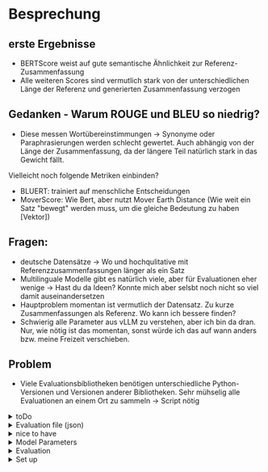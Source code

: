 # Besprechung

## erste Ergebnisse

- BERTScore weist auf gute semantische Ähnlichkeit zur Referenz-Zusammenfassung
- Alle weiteren Scores sind vermutlich stark von der unterschiedlichen Länge der Referenz und generierten Zusammenfassung verzogen

## Gedanken - Warum ROUGE und BLEU so niedrig?

- Diese messen Wortübereinstimmungen -> Synonyme oder Paraphrasierungen werden schlecht gewertet. Auch abhängig von der Länge der Zusammenfassung, da der längere Teil natürlich stark in das Gewicht fällt.

Vielleicht noch folgende Metriken einbinden?

- BLUERT: trainiert auf menschliche Entscheidungen
- MoverScore: Wie Bert, aber nutzt Mover Earth Distance (Wie weit ein Satz "bewegt" werden muss, um die gleiche Bedeutung zu haben [Vektor])

## Fragen:

- deutsche Datensätze -> Wo und hochqulitative mit Referenzzusammenfassungen länger als ein Satz
- Multilinguale Modelle gibt es natürlich viele, aber für Evaluationen eher wenige -> Hast du da Ideen? Konnte mich aber selsbt noch nicht so viel damit auseinandersetzen
- Hauptproblem momentan ist vermutlich der Datensatz. Zu kurze Zusammenfassungen als Referenz. Wo kann ich bessere finden?
- Schwierig alle Parameter aus vLLM zu verstehen, aber ich bin da dran. Nur, wie nötig ist das momentan, sonst würde ich das auf wann anders bzw. meine Freizeit verschieben.

## Problem

- Viele Evaluationsbibliotheken benötigen unterschiedliche Python-Versionen und Versionen anderer Bibliotheken. Sehr mühselig alle Evaluationen an einem Ort zu sammeln -> Script nötig



<details><summary>toDo</summary>

# toDO

- script for different evaluation metrics due to version incompatibilities and different python environment version issues
- use mlsum german as dataset
- save model parameters to json for evaluation (path: summaries/dataset_name/model_name/index)
- save dataset name to json
- if pdf used, save path to pdf in evaluation json
- save evaluation scores to json
- build evaluation pipeline
- plot evaluations -> different metrics, different model configurations, different models

- gemma 1.5 flash

</details>

<details><summary>Evaluation file (json)</summary>

# Evaluation file (json):

- model name
- model configurations
- inference configurations
- dataset name
- path to dataset or PDF
- path to generated content
- evaluation scores -> for each infrence and mean
- easy to plot
- inference results and evaluation file have to be in the same folder. Folder name == model name -> enumerate model name (gemma0, gemma1, etc.)

</details>

<details><summary>nice to have</summary>

# nice to have

- quantization
- model-switch menu / GUI or terminal menu
- small model as fallback when big one won't fit in VRAM
- automatically detect free VRAM and adjust max-num-seqs

</details>

<details><summary>Model Parameters</summary>

# Model Parameters

https://docs.vllm.ai/en/latest/serving/engine_args.html

</details>

<details><summary>Evaluation</summary>

# Evaluation

This chapter explains the different metrics.

<details><summary>Precision and Recally</summary>

For precision and recall: Consider a computer program for recognizing dogs (the relevant element) in a digital photograph. Upon processing a picture which contains ten cats and twelve dogs, the program identifies eight dogs. Of the eight elements identified as dogs, only five actually are dogs (true positives), while the other three are cats (false positives). Seven dogs were missed (false negatives), and seven cats were correctly excluded (true negatives). The program's precision is then 5/8 (true positives / selected elements) while its recall is 5/12 (true positives / relevant elements). (https://en.wikipedia.org/wiki/Precision_and_recall Retreived 24th April 2025)

</details>

## ROUGE

The ROUGE metric measures the overlap between the generated summary and the reference summary in terms of n-grams, word sequences, and longest common subsequences.

- ROUGE-1: Measures overlap of unigrams (individual words). -> Einzel-Wortübereinstimmungen (Häufigkeit von Vokabular)
- ROUGE-2: Measures overlap of bigrams (two-word sequences). -> Wortpaar-Übereinstimmungen (Fluss & Präzision)
- ROUGE-L: Measures the longest common subsequence (LCS). -> längste übereinstimmende Teilsequenz (Wortrheinfolge/Struktur)

A score closer to 1.0 mean higher overlap and is considered the same as the reference at 1.0 (100% overlap).

It measures recall (How many selected items are right from all relevant items?).

## BLEU

Precision of n-grams in the generated summary compared to the reference summary. It also penalizes overly short outputs using a brevity penalty.

A score closer to 1.0 is considered "better" as it means a higher overlap with the reference summary.

It mainly focuses on precision (How many of the selected items are right?).

## METEOR

Precision and recall of unigrams (single word), with additional features like stemming (Grundwortart), synonyms, and word order.

Closer to 1.0 indicates better precision and recall.

More robust than BLEU for capturing semantic similarity and word variations.

## BERTScore

Semantic similarity between the generated and reference summaries using contextual embeddings from BERT.

- Precision: Wie viel von dem, was dein Modell sagt, auch im Referenztext enthalten ist (inhaltlich).
- Recall: Wie viel vom Referenzinhalt dein Modell tatsächlich erfasst hat.
- F1: Der harmonische Mittelwert von Precision und Recall — ein guter Gesamtwert.

A score closer to 1.0 (or 100%) indicates high semantic similarity.

Captures meaning rather than exact word overlap, making it suitable for abstractive summarization.

## Moverscore

Combines contextual embeddings (like BERT) with Earth Mover's Distance (How much meaning do I have to shift around to turn one sentence into the other?) to measure semantic similarity.

A score closer to 1.0 indicates a hihger semantic similarity between the generated and reference summary.

Captures both semantic similarity and word alignment, making it robust for abstractive summarization.

</details>

<details><summary>Set up</summary>

# Set up python environment

## Install Dependencies

```shell
sudo apt update
sudo apt install -y make build-essential libssl-dev zlib1g-dev \
    libbz2-dev libreadline-dev libsqlite3-dev wget curl llvm \
    libncursesw5-dev xz-utils tk-dev libxml2-dev libxmlsec1-dev libffi-dev liblzma-dev git
```

## Install pyenv

```shell
curl https://pyenv.run | bash
```

Then, add this to your ~/.bashrc:

```shell
export PATH="$HOME/.pyenv/bin:$PATH"
eval "$(pyenv init -)"
eval "$(pyenv virtualenv-init -)"
```

Reload shell:

```shell
source /.bashrc
```

## Install desired python version

```shell
pyenv install 3.10.13
```

## Create virtualenv for project

```shell
pyenv virtualenv 3.10.13 vLLM-serving
```

## In project directory

```shell
pyenv local vLLM-serving
```

The environment will be activated each time, you go into the directory via shell

</details>
